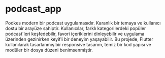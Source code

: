 # podcast_app
 Podkes modern bir podcast uygulamasıdır. Karanlık bir temaya ve kullanıcı dostu bir arayüze sahiptir. Kullanıcılar, farklı kategorilerdeki popüler podcast'leri keşfedebilir, favori içeriklerini dinleyebilir ve uygulama üzerinden gezinirken keyifli bir deneyim yaşayabilir.  Bu projede, Flutter kullanılarak tasarlanmış bir responsive tasarım, temiz bir kod yapısı ve modüler bir dosya düzeni benimsenmiştir. 
